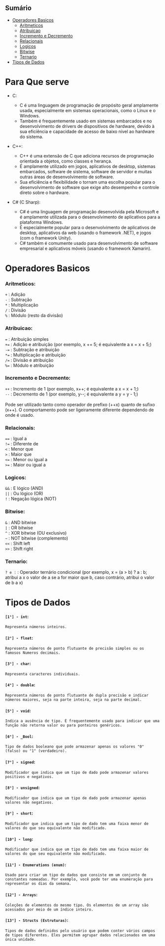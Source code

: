 ## Sumário <!--Sumário -->

- [Operadores Basicos](#operadores-basicos)
  - [Aritmeticos](#aritmeticos)
  - [Atribuicao](#atribuicao)
  - [Incremento e Decremento](#incremento-e-decremento)
  - [Relacionais](#relacionais)
  - [Logicos](#logicos)
  - [Bitwise](#bitwise)
  - [Ternario](#ternario)
- [Tipos de Dados](#tipos-de-dados)

# Para Que serve <!--Importancia-->

- C:

  - C é uma linguagem de programação de propósito geral amplamente usada, especialmente em sistemas operacionais, como o Linux e o Windows.
  - Também é frequentemente usado em sistemas embarcados e no desenvolvimento de drivers de dispositivos de hardware, devido à sua eficiência e capacidade de acesso de baixo nível ao hardware do sistema.

- C++:

  - C++ é uma extensão de C que adiciona recursos de programação orientada a objetos, como classes e herança.
  - É amplamente utilizado em jogos, aplicativos de desktop, sistemas embarcados, software de sistema, software de servidor e muitas outras áreas de desenvolvimento de software.
  - Sua eficiência e flexibilidade o tornam uma escolha popular para o desenvolvimento de software que exige alto desempenho e controle direto sobre o hardware.

- C# (C Sharp):

  - C# é uma linguagem de programação desenvolvida pela Microsoft e é amplamente utilizada para o desenvolvimento de aplicativos para a plataforma Windows.
  - É especialmente popular para o desenvolvimento de aplicativos de desktop, aplicativos da web (usando o framework .NET), e jogos (com o framework Unity).
  - C# também é comumente usado para desenvolvimento de software empresarial e aplicativos móveis (usando o framework Xamarin).

# Operadores Basicos

### Aritmeticos:

`+` : Adição<br>
`-` : Subtração<br>
`*` : Multiplicação<br>
`/` : Divisão<br>
`%` : Módulo (resto da divisão)

### Atribuicao:

`=` : Atribuição simples<br>
`+=` : Adição e atribuição (por exemplo, x += 5; é equivalente a x = x + 5;)<br>
`-=` : Subtração e atribuição<br>
`*=` : Multiplicação e atribuição<br>
`/=` : Divisão e atribuição<br>
`%=` : Módulo e atribuição

### Incremento e Decremento:

`++` : Incremento de 1 (por exemplo, x++; é equivalente a x = x + 1;)<br>
`--` : Decremento de 1 (por exemplo, y--; é equivalente a y = y - 1;)<br><br>
Pode ser utilizado tanto como operador de prefixo (++x) quanto de sufixo (x++). O comportamento pode ser ligeiramente diferente dependendo de onde é usado.

### Relacionais:

`==` : Igual a<br>
`!=` : Diferente de<br>
`<` : Menor que<br>
`>` : Maior que<br>
`<=` : Menor ou igual a<br>
`>=` : Maior ou igual a

### Logicos:

`&&` : E lógico (AND)<br>
`||` : Ou lógico (OR)<br>
`!` : Negação lógica (NOT)

### Bitwise:

`&` : AND bitwise<br>
`|` : OR bitwise<br>
`^` : XOR bitwise (OU exclusivo)<br>
`~` : NOT bitwise (complemento)<br>
`<<` : Shift left<br>
`>>` : Shift right

### Ternario:

`? e :` : Operador ternário condicional (por exemplo, x = (a > b) ? a : b; atribui a x o valor de a se a for maior que b, caso contrário, atribui o valor de b a x)

# Tipos de Dados

#### `[1°] - int`:

```
Representa números inteiros.
```

#### `[2°] - float`:

```
Representa números de ponto flutuante de precisão simples ou os famosos Numeros decimais.
```

#### `[3°] - char`:

```
Representa caracteres individuais.
```

#### `[4°] - double`:

```
Representa números de ponto flutuante de dupla precisão e indicar números maiores, seja na parte inteira, seja na parte decimal.
```

#### `[5°] - void`:

```
Indica a ausência de tipo. É frequentemente usado para indicar que uma função não retorna valor ou para ponteiros genéricos.
```

#### `[6°] - _Bool`:

```
Tipo de dados booleano que pode armazenar apenas os valores "0" (falso) ou "1" (verdadeiro).
```

#### `[7°] - signed`:

```
Modificador que indica que um tipo de dado pode armazenar valores positivos e negativos.
```

#### `[8°] - unsigned`:

```
Modificador que indica que um tipo de dado pode armazenar apenas valores não negativos.
```

#### `[9°] - short`:

```
Modificador que indica que um tipo de dado tem uma faixa menor de valores do que seu equivalente não modificado.
```

#### `[10°] - long`:

```
Modificador que indica que um tipo de dado tem uma faixa maior de valores do que seu equivalente não modificado.
```

#### `[11°] - Enumerations (enum)`:

```
Usado para criar um tipo de dados que consiste em um conjunto de constantes nomeadas. Por exemplo, você pode ter uma enumeração para representar os dias da semana.
```

#### `[12°] - Arrays`:

```
Coleções de elementos do mesmo tipo. Os elementos de um array são acessados por meio de um índice inteiro.
```

#### `[13°] - Structs (Estruturas)`:

```
Tipos de dados definidos pelo usuário que podem conter vários campos de tipos diferentes. Eles permitem agrupar dados relacionados em uma única unidade.
```
